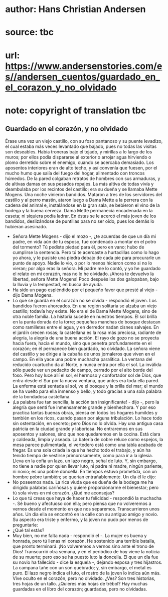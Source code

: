 # author: Hans Christian Andersen
# source: tbc
# url: https://www.andersenstories.com/es//andersen_cuentos/guardado_en_el_corazon_y_no_olvidado
# note: copyright of translation tbc

## Guardado en el corazón, y no olvidado 

Érase una vez un viejo castillo, con su foso pantanoso y su puente
levadizo, el cual estaba más veces levantado que bajado, pues no todas
las visitas son deseables. Había troneras bajo el tejado, y mirillas a
lo largo de los muros; por ellos podía dispararse al exterior o arrojar
agua hirviendo o plomo derretido sobre el enemigo, cuando se acercaba
demasiado. Los aposentos interiores eran de alto techo, y así convenía
que fuesen, por el mucho humo que salía del fuego del hogar, alimentado
con troncos húmedos. De la pared colgaban retratos de hombres con sus
armaduras, y de altivas damas en sus pesados ropajes. La más altiva de
todas vivía y deambulaba por los recintos del castillo; era su dueña y
se llamaba Mette Mogens.
Una noche vinieron bandidos. Mataron a tres de los servidores del
castillo y al perro mastín, ataron luego a Dama Mette a la perrera con
la cadena del animal e, instalándose en la gran sala, se bebieron el
vino de la bodega y la buena cerveza.
Dama Mette permanecía encadenada en la caseta; ni siquiera podía
ladrar.
En éstas se le acercó el más joven de los bandidos, deslizándose de
puntillas para no ser oído, pues los demás lo hubieran asesinado.
- Señora Mette Mogens - dijo el mozo -, ¿te acuerdas de que un día mi
padre, en vida aún de tu esposo, fue condenado a montar en el potro del
tormento? Tú pediste piedad para él, pero en vano; hubo de cumplirse la
sentencia. Pero tú te acercaste a hurtadillas como lo hago yo ahora, y
le pusiste una piedra debajo de cada pie para procurarle un punto de
apoyo. Nadie lo vio, o por lo menos hicieron como si no lo vieran; por
algo eras la señora. Mi padre me lo contó, y yo he guardado el relato en
mi corazón, mas no lo he olvidado. ¡Ahora te devuelvo la libertad,
señora Mette Mogens!
Poco después los dos galopaban, bajo la lluvia y la tempestad, en busca
de ayuda.
- Ha sido un pago espléndido por el pequeño favor que presté al viejo -
dijo Dama Mogens.
- Lo que se guarda en el corazón no se olvida - respondió el joven.
Los bandidos fueron ahorcados.
En una región solitaria se alzaba un viejo castillo; todavía hoy existe.
No era el de Dama Mette Mogens, sino de otra noble familia.
La historia sucede en nuestros tiempos. El sol brilla en la punta dorada
de la torre; pequeñas manchas de bosque destacan como ramilletes entre
el agua, y en derredor nadan cisnes salvajes. En el jardín crecen rosas;
la castellana es la rosa más preciosa, radiante de alegría, la alegría
de una buena acción. El rayo de gozo no se proyecta hacia fuera, hacia
el mundo, sino que penetra profundamente en el corazón; en él permanece
bien guardado, no olvidado.
La señora viene del castillo y se dirige a la cabaña de unos jornaleros
que viven en el campo. En ella yace una pobre muchacha paralítica. La
ventana del reducido cuartucho da al Norte, y nunca entra por ella el
sol. La inválida sólo puede ver un pedacito de campo, cerrado por el
alto borde del foso. Pero hoy luce allí el sol, el hermoso y confortador
sol de Dios, que entra desde el Sur por la nueva ventana, que antes era
toda ella pared. La enferma está sentada al sol, ve el bosque y la
orilla del mar; el mundo se ha vuelto para ella inmenso y bello, y todo
gracias a una sola palabra de la bondadosa castellana.
- ¡La palabra fue tan sencilla, la acción tan insignificante! - dijo -,
pero la alegría que sentí fue inmensamente grande y bienhechora.
Y por eso practica tantas buenas obras, piensa en todos los hogares
humildes y también en los ricos, cuando pasan por alguna tribulación. Lo
hace todo sin ostentación, en secreto; pero Dios no lo olvida.
Hay una antigua casa patricia en la ciudad grande y laboriosa. No
entraremos en sus aposentos y salones, sino que nos quedaremos en la
cocina. Está clara y caldeada, limpia y aseada. La batería de cobre
reluce como espejos, la mesa parece pulimentada, el vertedero está como
una tabla acabada de fregar. Es una sola criada la que ha hecho todo el
trabajo, y aún ha tenido tiempo de vestirse primorosamente, como para ir
a la iglesia. Lleva en la cofia un lazo, un lazo negro, señal de luto.
Y, sin embargo, no tiene a nadie por quien llevar luto, ni padre ni
madre, ningún pariente, ni novio; es una pobre doncella. En tiempos
estuvo prometida, con un hombre pobre también; se querían
entrañablemente. Un día él le dijo:
- No poseemos nada. La rica viuda que es dueña de la bodega me ha
dirigido palabras cariñosas y quiere proporcionarme el bienestar; pero
tú sola vives en mi corazón. ¿Qué me aconsejas?
- Lo que tú creas que haya de hacer tu felicidad - respondió la muchacha
-. Sé bueno y afectuoso con ella; pero piensa que no volveremos a vernos
desde el momento en que nos separemos.
Transcurrieron unos años. Un día ella se encontró en la calle con su
antiguo amigo y novio. Su aspecto era triste y enfermo, y la joven no
pudo por menos de preguntarle:
- ¿Qué tal estás?
- Muy bien, no me falta nada - respondió el -. La mujer es buena y
honrada, pero tú llenas mi corazón. He sostenido una terrible batalla,
que pronto terminará. ¡No volveremos a vernos sino ante el trono de
Dios!
Transcurrió otra semana, y en el periódico de hoy viene la noticia de su
muerte; pero eso se ha puesto luto la doncella. El que un día fue su
novio ha fallecido - dice la esquela -, dejando esposa y tres hijastros.
La campana tañe con un son quebrado; y, sin embargo, el metal es puro.
El lazo negro indica el luto, el rostro de la joven lo indica aún más.
Vive oculto en el corazón, pero no olvidado.
¿Ves? Son tres historias, tres hojas de un tallo. ¿Quieres más hojas de
trébol? Hay muchas guardadas en el libro del corazón; guardadas, pero no
olvidadas.
